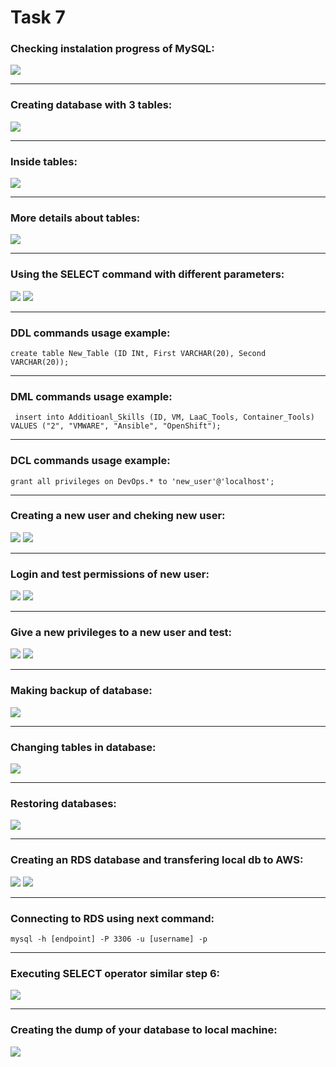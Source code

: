 # Task 7

### Checking instalation progress of MySQL:
![](content/Task7.png) 
___
### Creating database with 3 tables:
![](content/Taks7.1.png)
___
### Inside tables:
![](content/Task7.2.png)
___
### More details about tables:
![](content/Task7.3.png)
___
### Using the SELECT command with different parameters:
![](content/Task7.4.png)
![](content/Task7.5.png)
___
### DDL commands usage example:
    create table New_Table (ID INt, First VARCHAR(20), Second VARCHAR(20));
___
### DML commands usage example:
     insert into Additioanl_Skills (ID, VM, LaaC_Tools, Container_Tools) VALUES ("2", "VMWARE", "Ansible", "OpenShift");
___
### DCL commands usage example:
    grant all privileges on DevOps.* to 'new_user'@'localhost';
___
### Creating a new user and cheking new user:
![](content/Task7.6.png)
![](content/Task7.7.png)
___
### Login and test permissions of new user:
![](content/Task7.8.png)
![](content/Task7.9.png)
___
### Give a new privileges to a new user and test:
![](content/Task7.10.png)
![](content/Task7.11.png)
___
### Making backup of database:
![](content/Task7.12.png)
___
### Changing tables in database:
![](content/Task7.13.png)
___
### Restoring databases:
![](content/Task7.14.png)
___
### Creating an RDS database and transfering local db to AWS:
![](content/Task7.16.png)
![](content/Task7.15.png)
___
### Connecting to RDS using next command:
    mysql -h [endpoint] -P 3306 -u [username] -p
___
### Executing SELECT operator similar step 6:
![](content/Task7.17.png)
___
### Creating the dump of your database to local machine:
![](content/Task7.18.jpg)